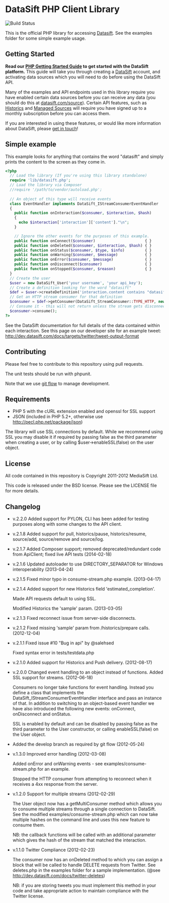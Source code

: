 DataSift PHP Client Library
===========================

![Build Status](https://api.travis-ci.org/datasift/datasift-php.svg)

This is the official PHP library for accessing [Datasift](http://datasift.com/). See the examples
folder for some simple example usage.


Getting Started
---------------

**Read our [PHP Getting Started Guide](http://dev.datasift.com/quickstart/php) to get started with the DataSift platform.** This guide will take you through creating a [DataSift](http://datasift.com) account, and activating data sources which you will need to do before using the DataSift API.

Many of the examples and API endpoints used in this library require you have enabled certain data sources before you can receive any data (you should do this at [datasift.com/source](https://datasift.com/source)). Certain API features, such as [Historics](http://datasift.com/platform/historics/) and [Managed Sources](http://datasift.com/platform/datasources/) will require you have signed up to a monthly subscription before you can access them.

If you are interested in using these features, or would like more information about DataSift, please [get in touch](http://datasift.com/contact-us/)!


Simple example
--------------

This example looks for anything that contains the word "datasift" and simply
prints the content to the screen as they come in.

```php
<?php
  // Load the library (If you're using this library standalone)
  require 'lib/datasift.php';
  // Load the library via Composer
  //require '/path/to/vendor/autoload.php';
 
  // An object of this type will receive events
  class EventHandler implements DataSift_IStreamConsumerEventHandler
  {
    public function onInteraction($consumer, $interaction, $hash)
    {
      echo $interaction['interaction']['content']."\n";
    }

    // Ignore the other events for the purposes of this example.
    public function onConnect($consumer)                      { }
    public function onDeleted($consumer, $interaction, $hash) { }
    public function onStatus($consumer, $type, $info)         { }
    public function onWarning($consumer, $message)            { }
    public function onError($consumer, $message)              { }
    public function onDisconnect($consumer)                   { }
    public function onStopped($consumer, $reason)             { }
  }
  // Create the user
  $user = new DataSift_User('your username', 'your api_key');
  // Create a definition looking for the word "datasift"
  $def = $user->createDefinition('interaction.content contains "datasift"');
  // Get an HTTP stream consumer for that definition
  $consumer = $def->getConsumer(DataSift_StreamConsumer::TYPE_HTTP, new EventHandler());
  // Consume it - this will not return unless the stream gets disconnected
  $consumer->consume();
?>
```

See the DataSift documentation for full details of the data contained within
each interaction. See this page on our developer site for an example tweet:
http://dev.datasift.com/docs/targets/twitter/tweet-output-format


Contributing
------------

Please feel free to contribute to this repository using pull requests.

The unit tests should be run with phpunit.

Note that we use [git flow](https://github.com/nvie/gitflow) to manage development.


Requirements
------------

* PHP 5 with the cURL extension enabled and openssl for SSL support
* JSON (included in PHP 5.2+, otherwise use http://pecl.php.net/package/json)

The library will use SSL connections by default. While we recommend using SSL
you may disable it if required by passing false as the third parameter when
creating a user, or by calling $user->enableSSL(false) on the user object.

License
-------

All code contained in this repository is Copyright 2011-2012 MediaSift Ltd.

This code is released under the BSD license. Please see the LICENSE file for
more details.

Changelog
---------

* v.2.2.0 Added support for PYLON, CLI has been added for testing purposes along with some changes to the API client.

* v.2.1.8 Added support for pull, historics/pause, historics/resume, source/add, source/remove and source/log.

* v.2.1.7 Added Composer support; removed deprecated/redundant code from ApiClient; fixed live API tests (2014-02-18)

* v.2.1.6 Updated autoloader to use DIRECTORY_SEPARATOR for Windows interoperability (2013-04-24)

* v.2.1.5 Fixed minor typo in consume-stream.php example. (2013-04-17)

* v.2.1.4 Added support for new Historics field 'estimated_completion'. 
  
  Made API requests default to using SSL.
  
  Modified Historics the 'sample' param. (2013-03-05)

* v.2.1.3 Fixed reconnect issue from server-side disconnects.

* v.2.1.2 Fixed missing 'sample' param from /historics/prepare calls. (2012-12-04)

* v.2.1.1 Fixed issue #10 "Bug in api" by @salehsed

  Fixed syntax error in tests/testdata.php

* v.2.1.0 Added support for Historics and Push delivery. (2012-08-17)

* v.2.0.0 Changed event handling to an object instead of functions. Added SSL
          support for streams. (2012-06-18)

  Consumers no longer take functions for event handling. Instead you define a
  class that implements the DataSift_IStreamConsumerEventHandler interface and
  pass an instance of that. In addition to switching to an object-based event
  handler we have also introduced the following new events: onConnect,
  onDisconnect and onStatus.

  SSL is enabled by default and can be disabled by passing false as the third
  parameter to the User constructor, or calling enableSSL(false) on the User
  object.

* Added the develop branch as required by git flow (2012-05-24)

* v.1.3.0 Improved error handling (2012-03-08)

  Added onError and onWarning events - see examples/consume-stream.php for an
  example.

  Stopped the HTTP consumer from attempting to reconnect when it receives a
  4xx response from the server.

* v.1.2.0 Support for multiple streams (2012-02-29)

  The User object now has a getMultiConsumer method which allows you to
  consume multiple streams through a single connection to DataSift. See the
  modified examples/consume-stream.php which can now take multiple hashes on
  the command line and uses this new feature to consume them.

  NB: the callback functions will be called with an additional parameter which
  gives the hash of the stream that matched the interaction.

* v.1.1.0 Twitter Compliance (2012-02-23)

  The consumer now has an onDeleted method to which you can assign a block
  that will be called to handle DELETE requests from Twitter. See deletes.php
  in the examples folder for a sample implementation.
  (@see http://dev.datasift.com/docs/twitter-deletes)

  NB: if you are storing tweets you must implement this method in your code
  and take appropriate action to maintain compliance with the Twitter license.
